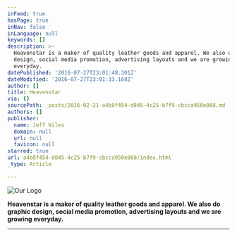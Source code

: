 ```yaml
---
inFeed: true
hasPage: true
inNav: false
inLanguage: null
keywords: []
description: >-
  Heavenstar is a maker of quality leather goods and apparel. We also do graphic
  design, social media promotion, advertising layouts and we are growing
  everyday.
datePublished: '2016-07-27T23:01:48.301Z'
dateModified: '2016-07-27T23:01:33.168Z'
author: []
title: Heavenstar
via: {}
sourcePath: _posts/2016-02-21-a4b8f454-d845-4c25-b7f9-cbcca950e068.md
authors: []
publisher:
  name: Jeff Niles
  domain: null
  url: null
  favicon: null
starred: true
url: a4b8f454-d845-4c25-b7f9-cbcca950e068/index.html
_type: Article

---
```

![Our Logo](https://s3-us-west-2.amazonaws.com/the-grid-img/p/43b11c27cf01729c703122d340e812bddf96ba1c.gif)

**Heavenstar is a maker of quality leather goods and apparel. We also do graphic design, social media promotion, advertising layouts and we are growing everyday.**

****